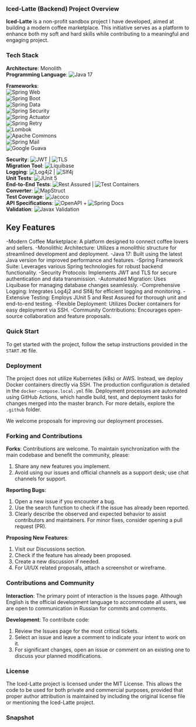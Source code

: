 ### Iced-Latte (Backend) Project Overview


**Iced-Latte** is a non-profit sandbox project I have developed, aimed at building a modern coffee marketplace. This initiative serves as a platform to enhance both my soft and hard skills while contributing to a meaningful and engaging project.

### Tech Stack

**Architecture**: Monolith  
**Programming Language**: ![Java 17](https://img.shields.io/badge/Java%2017-Version%2017-blue)  

**Frameworks**:  
![Spring Web](https://img.shields.io/badge/Spring%20Web-Framework%20for%20Java%20Web%20Apps-green)  
![Spring Boot](https://img.shields.io/badge/Spring%20Boot-Framework%20for%20Java%20Applications-orange)  
![Spring Data](https://img.shields.io/badge/Spring%20Data-Data%20Access%20Framework-lightgreen)  
![Spring Security](https://img.shields.io/badge/Spring%20Security-Security%20for%20Java%20Applications-red)  
![Spring Actuator](https://img.shields.io/badge/Spring%20Actuator-Production%20Monitoring%20Tools-blue)  
![Spring Retry](https://img.shields.io/badge/Spring%20Retry-Retry%20Logic%20for%20Java%20Applications-lightblue)  
![Lombok](https://img.shields.io/badge/Lombok-Code%20Boilerplate%20Reduction-ff69b4)  
![Apache Commons](https://img.shields.io/badge/Apache%20Commons-Utility%20Libraries-darkblue)  
![Spring Mail](https://img.shields.io/badge/Spring%20Mail-Email%20Sending%20Framework-lightgray)  
![Google Guava](https://img.shields.io/badge/Google%20Guava-Utility%20Library%20for%20Java-ff9800)  

**Security**: ![JWT](https://img.shields.io/badge/JWT-JSON%20Web%20Token-orange) | ![TLS](https://img.shields.io/badge/TLS-Transport%20Layer%20Security-brightgreen)  
**Migration Tool**: ![Liquibase](https://img.shields.io/badge/Liquibase-Database%20Migration%20Tool-blue)  
**Logging**: ![Log4j2](https://img.shields.io/badge/Log4j2-Logging%20Framework-red) | ![Slf4j](https://img.shields.io/badge/Slf4j-Logging%20Facade-orange)  
**Unit Tests**: ![JUnit 5](https://img.shields.io/badge/JUnit%205-Unit%20Testing%20Framework-lightgreen)  
**End-to-End Tests**: ![Rest Assured](https://img.shields.io/badge/Rest%20Assured-Testing%20Library-yellow) | ![Test Containers](https://img.shields.io/badge/Test%20Containers-Integration%20Testing%20Library-lightblue)  
**Converter**: ![MapStruct](https://img.shields.io/badge/MapStruct-Java%20Bean%20Mapping%20Library-blue)  
**Test Coverage**: ![Jacoco](https://img.shields.io/badge/Jacoco-Test%20Coverage%20Tool-orange)  
**API Specifications**: ![OpenAPI](https://img.shields.io/badge/OpenAPI-API%20Specification%20Standard-green) + ![Spring Docs](https://img.shields.io/badge/Spring%20Docs-Spring%20API%20Documentation-orange)  
**Validation**: ![Javax Validation](https://img.shields.io/badge/Javax%20Validation-Bean%20Validation%20API-lightgray)  

## Key Features

-Modern Coffee Marketplace: 
A platform designed to connect coffee lovers and sellers.
-Monolithic Architecture: 
Utilizes a monolithic structure for streamlined development and deployment.
-Java 17: 
Built using the latest Java version for improved performance and features.
-Spring Framework Suite: 
Leverages various Spring technologies for robust backend functionality.
-Security Protocols: 
Implements JWT and TLS for secure authentication and data transmission.
-Automated Migration: 
Uses Liquibase for managing database changes seamlessly.
-Comprehensive Logging: 
Integrates Log4j2 and Slf4j for efficient logging and monitoring.
-Extensive Testing: 
Employs JUnit 5 and Rest Assured for thorough unit and end-to-end testing.
-Flexible Deployment: 
Utilizes Docker containers for easy deployment via SSH.
-Community Contributions: 
Encourages open-source collaboration and feature proposals.
### Quick Start

To get started with the project, follow the setup instructions provided in the `START.MD` file.

### Deployment

The project does not utilize Kubernetes (k8s) or AWS. Instead, we deploy Docker containers directly via SSH. The production configuration is detailed in the `docker-compose.local.yml` file. Deployment processes are automated using GitHub Actions, which handle build, test, and deployment tasks for changes merged into the master branch. For more details, explore the `.github` folder.

We welcome proposals for improving our deployment processes.

### Forking and Contributions

**Forks**: Contributions are welcome. To maintain synchronization with the main codebase and benefit the community, please:

1. Share any new features you implement.
2. Avoid using our issues and official channels as a support desk; use chat channels for support.

**Reporting Bugs**: 
1. Open a new issue if you encounter a bug.
2. Use the search function to check if the issue has already been reported.
3. Clearly describe the observed and expected behavior to assist contributors and maintainers. For minor fixes, consider opening a pull request (PR).

**Proposing New Features**:
1. Visit our Discussions section.
2. Check if the feature has already been proposed.
3. Create a new discussion if needed.
4. For UI/UX related proposals, attach a screenshot or wireframe.

### Contributions and Community

**Interaction**: The primary point of interaction is the Issues page. Although English is the official development language to accommodate all users, we are open to communication in Russian for commits and comments.

**Development**: To contribute code:
1. Review the Issues page for the most critical tickets.
2. Select an issue and leave a comment to indicate your intent to work on it.
3. For significant changes, open an issue or comment on an existing one to discuss your planned modifications.

### License

The Iced-Latte project is licensed under the MIT License. This allows the code to be used for both private and commercial purposes, provided that proper author attribution is maintained by including the original license file or mentioning the Iced-Latte project.

### Snapshot
